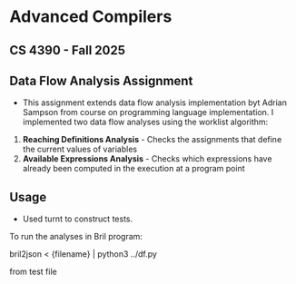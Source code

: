 # Advanced Compilers 

## CS 4390 - Fall 2025

## Data Flow Analysis Assignment 
- This assignment extends data flow analysis implementation byt Adrian Sampson from course on programming language implementation. I implemented two data flow analyses using the worklist algorithm:
1. **Reaching Definitions Analysis** - Checks the assignments that define the current values of variables
2. **Available Expressions Analysis** - Checks which expressions have already been computed in the execution at a program point


## Usage
- Used turnt to construct tests. 

To run the analyses in Bril program:

bril2json < {filename} | python3 ../df.py

from test file
